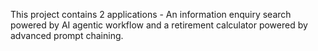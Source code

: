 This project contains 2 applications - An information enquiry search powered by AI agentic workflow and a retirement calculator powered by advanced prompt chaining.
